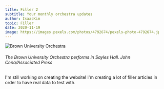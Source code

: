```yaml
---
title: Filler 2
subtitle: Your monthly orchestra updates
author: IsaacKim
topic: Filler
date: 2020-11-19
image: https://images.pexels.com/photos/4792674/pexels-photo-4792674.jpeg?auto=compress&cs=tinysrgb&dpr=2&h=750&w=1260
---
```


![Brown University Orchestra](/images/buo-1.jpg)
###### The Brown University Orchestra performs in Sayles Hall. *John Cena/Associated Press*

I'm still working on creating the website! I'm creating a lot of filler articles in order to have real data to test with.